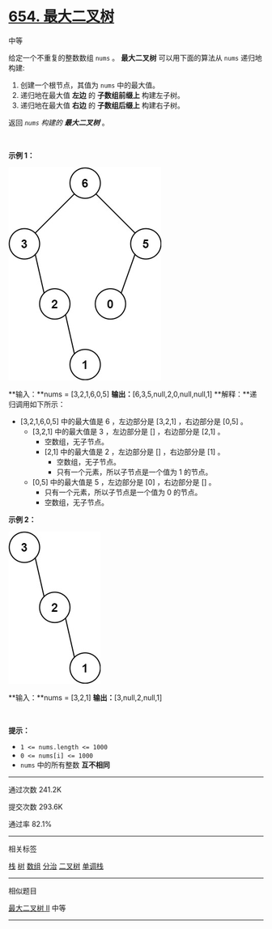 # [654\. 最大二叉树](https://leetcode.cn/problems/maximum-binary-tree/)

中等

给定一个不重复的整数数组 `nums` 。 **最大二叉树** 可以用下面的算法从 `nums` 递归地构建:

1.  创建一个根节点，其值为 `nums` 中的最大值。
2.  递归地在最大值 **左边** 的 **子数组前缀上** 构建左子树。
3.  递归地在最大值 **右边** 的 **子数组后缀上** 构建右子树。

返回 *`nums` 构建的* ***最大二叉树*** 。

&nbsp;

**示例 1：**

![654_1](654_1.png)

**输入：**nums = \[3,2,1,6,0,5\]
**输出：**\[6,3,5,null,2,0,null,null,1\]
**解释：**递归调用如下所示：
- \[3,2,1,6,0,5\] 中的最大值是 6 ，左边部分是 \[3,2,1\] ，右边部分是 \[0,5\] 。
    - \[3,2,1\] 中的最大值是 3 ，左边部分是 \[\] ，右边部分是 \[2,1\] 。
        - 空数组，无子节点。
        - \[2,1\] 中的最大值是 2 ，左边部分是 \[\] ，右边部分是 \[1\] 。
            - 空数组，无子节点。
            - 只有一个元素，所以子节点是一个值为 1 的节点。
    - \[0,5\] 中的最大值是 5 ，左边部分是 \[0\] ，右边部分是 \[\] 。
        - 只有一个元素，所以子节点是一个值为 0 的节点。
        - 空数组，无子节点。

**示例 2：**

![654_2](654_2.png)

**输入：**nums = \[3,2,1\]
**输出：**\[3,null,2,null,1\]

&nbsp;

**提示：**

- `1 <= nums.length <= 1000`
- `0 <= nums[i] <= 1000`
- `nums` 中的所有整数 **互不相同**

* * *

通过次数 241.2K

提交次数 293.6K

通过率 82.1%

* * *

相关标签

[栈](https://leetcode.cn/tag/stack/)
[树](https://leetcode.cn/tag/tree/)
[数组](https://leetcode.cn/tag/array/)
[分治](https://leetcode.cn/tag/divide-and-conquer/)
[二叉树](https://leetcode.cn/tag/binary-tree/)
[单调栈](https://leetcode.cn/tag/monotonic-stack/)

* * *

相似题目

[最大二叉树 II](https://leetcode.cn/problems/maximum-binary-tree-ii/) 中等

* * *